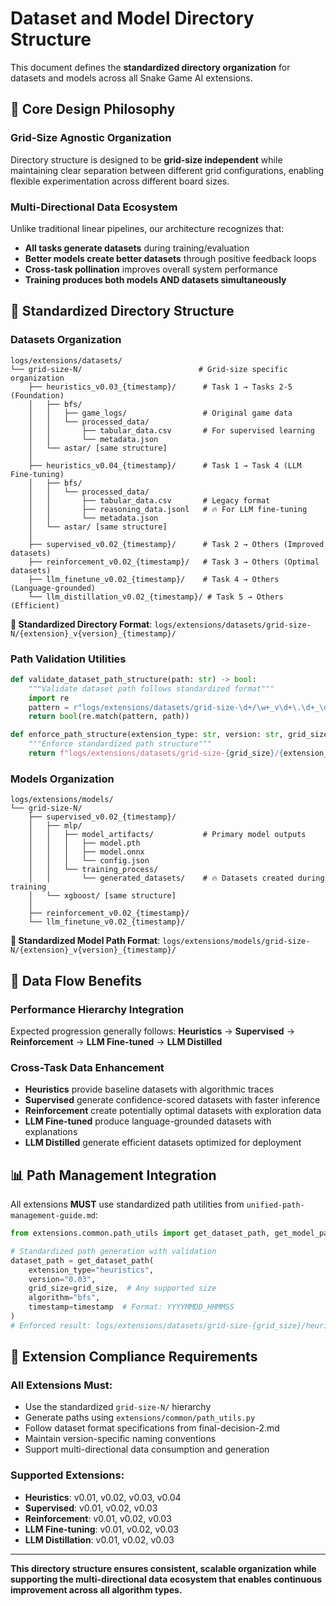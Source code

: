 # Dataset and Model Directory Structure

This document defines the **standardized directory organization** for datasets and models across all Snake Game AI extensions.

## 🎯 **Core Design Philosophy**

### **Grid-Size Agnostic Organization**
Directory structure is designed to be **grid-size independent** while maintaining clear separation between different grid configurations, enabling flexible experimentation across different board sizes.

### **Multi-Directional Data Ecosystem**
Unlike traditional linear pipelines, our architecture recognizes that:
- **All tasks generate datasets** during training/evaluation
- **Better models create better datasets** through positive feedback loops
- **Cross-task pollination** improves overall system performance
- **Training produces both models AND datasets simultaneously**

## 📁 **Standardized Directory Structure**

### **Datasets Organization**
```
logs/extensions/datasets/
└── grid-size-N/                          # Grid-size specific organization
    ├── heuristics_v0.03_{timestamp}/      # Task 1 → Tasks 2-5 (Foundation)
    │   ├── bfs/
    │   │   ├── game_logs/                 # Original game data
    │   │   └── processed_data/
    │   │       ├── tabular_data.csv       # For supervised learning
    │   │       └── metadata.json
    │   └── astar/ [same structure]
    │
    ├── heuristics_v0.04_{timestamp}/      # Task 1 → Task 4 (LLM Fine-tuning)
    │   ├── bfs/
    │   │   └── processed_data/
    │   │       ├── tabular_data.csv       # Legacy format
    │   │       ├── reasoning_data.jsonl   # 🔥 For LLM fine-tuning
    │   │       └── metadata.json
    │   └── astar/ [same structure]
    │
    ├── supervised_v0.02_{timestamp}/      # Task 2 → Others (Improved datasets)
    ├── reinforcement_v0.02_{timestamp}/   # Task 3 → Others (Optimal datasets)
    ├── llm_finetune_v0.02_{timestamp}/    # Task 4 → Others (Language-grounded)
    └── llm_distillation_v0.02_{timestamp}/ # Task 5 → Others (Efficient)
```

**🎯 Standardized Directory Format**: `logs/extensions/datasets/grid-size-N/{extension}_v{version}_{timestamp}/`

### **Path Validation Utilities**
```python
def validate_dataset_path_structure(path: str) -> bool:
    """Validate dataset path follows standardized format"""
    import re
    pattern = r"logs/extensions/datasets/grid-size-\d+/\w+_v\d+\.\d+_\d{8}_\d{6}/"
    return bool(re.match(pattern, path))

def enforce_path_structure(extension_type: str, version: str, grid_size: int, timestamp: str) -> str:
    """Enforce standardized path structure"""
    return f"logs/extensions/datasets/grid-size-{grid_size}/{extension_type}_v{version}_{timestamp}/"
```

### **Models Organization**
```
logs/extensions/models/
└── grid-size-N/
    ├── supervised_v0.02_{timestamp}/
    │   ├── mlp/
    │   │   ├── model_artifacts/           # Primary model outputs
    │   │   │   ├── model.pth
    │   │   │   ├── model.onnx
    │   │   │   └── config.json
    │   │   └── training_process/
    │   │       └── generated_datasets/    # 🔥 Datasets created during training
    │   └── xgboost/ [same structure]
    │
    ├── reinforcement_v0.02_{timestamp}/
    └── llm_finetune_v0.02_{timestamp}/
```

**🎯 Standardized Model Path Format**: `logs/extensions/models/grid-size-N/{extension}_v{version}_{timestamp}/`

## 🔄 **Data Flow Benefits**

### **Performance Hierarchy Integration**
Expected progression generally follows: **Heuristics** → **Supervised** → **Reinforcement** → **LLM Fine-tuned** → **LLM Distilled**

### **Cross-Task Data Enhancement**
- **Heuristics** provide baseline datasets with algorithmic traces
- **Supervised** generate confidence-scored datasets with faster inference
- **Reinforcement** create potentially optimal datasets with exploration data
- **LLM Fine-tuned** produce language-grounded datasets with explanations
- **LLM Distilled** generate efficient datasets optimized for deployment

## 📊 **Path Management Integration**

All extensions **MUST** use standardized path utilities from `unified-path-management-guide.md`:

```python
from extensions.common.path_utils import get_dataset_path, get_model_path

# Standardized path generation with validation
dataset_path = get_dataset_path(
    extension_type="heuristics", 
    version="0.03",
    grid_size=grid_size,  # Any supported size
    algorithm="bfs",
    timestamp=timestamp  # Format: YYYYMMDD_HHMMSS
)
# Enforced result: logs/extensions/datasets/grid-size-{grid_size}/heuristics_v0.03_{timestamp}/
```

## 🎯 **Extension Compliance Requirements**

### **All Extensions Must:**
- Use the standardized `grid-size-N/` hierarchy
- Generate paths using `extensions/common/path_utils.py`
- Follow dataset format specifications from final-decision-2.md
- Maintain version-specific naming conventions
- Support multi-directional data consumption and generation

### **Supported Extensions:**
- **Heuristics**: v0.01, v0.02, v0.03, v0.04
- **Supervised**: v0.01, v0.02, v0.03
- **Reinforcement**: v0.01, v0.02, v0.03
- **LLM Fine-tuning**: v0.01, v0.02, v0.03
- **LLM Distillation**: v0.01, v0.02, v0.03

---

**This directory structure ensures consistent, scalable organization while supporting the multi-directional data ecosystem that enables continuous improvement across all algorithm types.**

